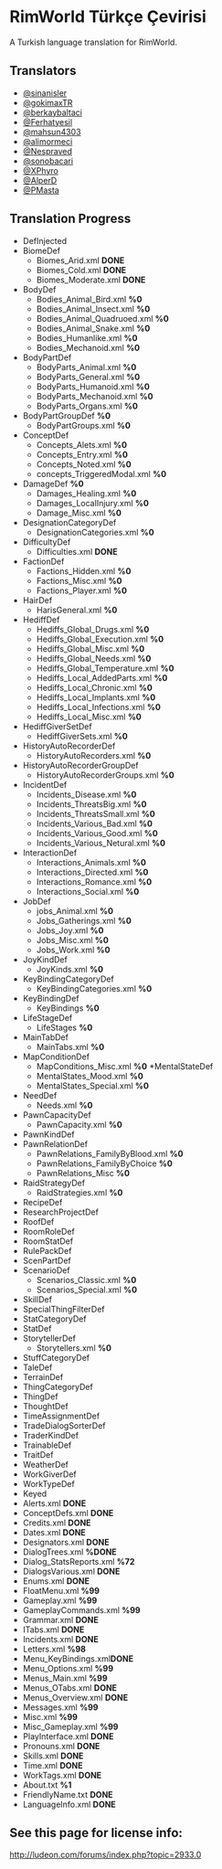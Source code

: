 # RimWorld Türkçe Çevirisi
A Turkish language translation for RimWorld.




## Translators
* [@sinanisler](https://github.com/sinanisler)
* [@gokimaxTR](https://github.com/gokimaxTR)
* [@berkaybaltaci](https://github.com/berkaybaltaci)
* [@Ferhatyesil](https://github.com/Ferhatyesil)
* [@mahsun4303](https://github.com/mahsun4303)
* [@alimormeci](https://github.com/alimormeci)
* [@Nespraved](https://github.com/Nespraved)
* [@sonobacari](https://github.com/sonobacari)
* [@XPhyro](https://github.com/XPhyro)
* [@AlperD](https://github.com/AlperD)
* [@PMasta](https://github.com/PMasta)

## Translation Progress
* DefInjected
 * BiomeDef 
    - Biomes_Arid.xml **DONE**
    - Biomes_Cold.xml **DONE**
    - Biomes_Moderate.xml **DONE**
 * BodyDef 
    - Bodies_Animal_Bird.xml **%0**
    - Bodies_Animal_Insect.xml **%0**
    - Bodies_Animal_Quadruoed.xml **%0**
    - Bodies_Animal_Snake.xml **%0**
    - Bodies_Humanlike.xml **%0**
    - Bodies_Mechanoid.xml **%0**
 * BodyPartDef 
    - BodyParts_Animal.xml **%0**
    - BodyParts_General.xml **%0**
    - BodyParts_Humanoid.xml **%0**
    - BodyParts_Mechanoid.xml **%0**
    - BodyParts_Organs.xml **%0**
 * BodyPartGroupDef **%0**
    - BodyPartGroups.xml **%0**
 * ConceptDef 
    - Concepts_Alets.xml **%0**
    - Concepts_Entry.xml **%0**
    - Concepts_Noted.xml **%0**
    - concepts_TriggeredModal.xml **%0**
 * DamageDef **%0**
    - Damages_Healing.xml **%0**
    - Damages_LocalInjury.xml **%0**
    - Damage_Misc.xml **%0**
 * DesignationCategoryDef
    - DesignationCategories.xml **%0**
 * DifficultyDef
    - Difficulties.xml **DONE**
 * FactionDef
    - Factions_Hidden.xml **%0**
    - Factions_Misc.xml **%0**
    - Factions_Player.xml **%0**
 * HairDef 
    - HarisGeneral.xml **%0**
 * HediffDef
    - Hediffs_Global_Drugs.xml **%0**
    - Hediffs_Global_Execution.xml **%0**
    - Hediffs_Global_Misc.xml **%0**
    - Hediffs_Global_Needs.xml **%0**
    - Hediffs_Global_Temperature.xml **%0**
    - Hediffs_Local_AddedParts.xml **%0**
    - Hediffs_Local_Chronic.xml **%0**
    - Hediffs_Local_Implants.xml **%0**
    - Hediffs_Local_Infections.xml **%0**
    - Hediffs_Local_Misc.xml **%0**
 * HediffGiverSetDef
    - HediffGiverSets.xml **%0**
 * HistoryAutoRecorderDef
    - HistoryAutoRecorders.xml **%0**
 * HistoryAutoRecorderGroupDef
    - HistoryAutoRecorderGroups.xml **%0**
 * IncidentDef
    - Incidents_Disease.xml **%0**
    - Incidents_ThreatsBig.xml **%0**
    - Incidents_ThreatsSmall.xml **%0**
    - Incidents_Various_Bad.xml **%0**
    - Incidents_Various_Good.xml **%0**
    - Incidents_Various_Netural.xml **%0**
 * InteractionDef
    - Interactions_Animals.xml **%0**
    - Interactions_Directed.xml **%0**
    - Interactions_Romance.xml **%0**
    - Interactions_Social.xml **%0**
 * JobDef
    - jobs_Animal.xml **%0**
    - Jobs_Gatherings.xml **%0**
    - Jobs_Joy.xml **%0**
    - Jobs_Misc.xml **%0**
    - Jobs_Work.xml **%0**
 * JoyKindDef
    - JoyKinds.xml **%0**
 * KeyBindingCategoryDef
    - KeyBindingCategories.xml **%0**
 * KeyBindingDef 
    - KeyBindings **%0**
 * LifeStageDef 
    - LifeStages **%0**
 * MainTabDef
    - MainTabs.xml **%0**
 * MapConditionDef 
    - MapConditions_Misc.xml **%0**
 *MentalStateDef
    - MentalStates_Mood.xml **%0**
    - MentalStates_Special.xml **%0**
 * NeedDef
    - Needs.xml **%0**
 * PawnCapacityDef
    - PawnCapacity.xml **%0**
 * PawnKindDef 
 * PawnRelationDef
    - PawnRelations_FamilyByBlood.xml **%0**
    - PawnRelations_FamilyByChoice **%0**
    - PawnRelations_Misc **%0**
 * RaidStrategyDef 
    - RaidStrategies.xml **%0**
 * RecipeDef 
 * ResearchProjectDef 
 * RoofDef 
 * RoomRoleDef 
 * RoomStatDef 
 * RulePackDef
 * ScenPartDef
 * ScenarioDef
     - Scenarios_Classic.xml **%0**
     - Scenarios_Special.xml **%0**
 * SkillDef 
 * SpecialThingFilterDef 
 * StatCategoryDef 
 * StatDef 
 * StorytellerDef
    - Storytellers.xml **%0**
 * StuffCategoryDef 
 * TaleDef 
 * TerrainDef 
 * ThingCategoryDef 
 * ThingDef 
 * ThoughtDef 
 * TimeAssignmentDef 
 * TradeDialogSorterDef 
 * TraderKindDef 
 * TrainableDef 
 * TraitDef  
 * WeatherDef  
 * WorkGiverDef 
 * WorkTypeDef 
* Keyed
 * Alerts.xml **DONE**
 * ConceptDefs.xml **DONE**
 * Credits.xml  **DONE**
 * Dates.xml **DONE**
 * Designators.xml **DONE**
 * DialogTrees.xml **%DONE**
 * Dialog_StatsReports.xml **%72**
 * DialogsVarious.xml **DONE**
 * Enums.xml **DONE**
 * FloatMenu.xml **%99**
 * Gameplay.xml **%99**
 * GameplayCommands.xml **%99**
 * Grammar.xml **DONE**
 * ITabs.xml **DONE**
 * Incidents.xml **DONE**
 * Letters.xml **%98**
 * Menu_KeyBindings.xml**DONE**
 * Menu_Options.xml **%99**
 * Menus_Main.xml **%99**
 * Menus_OTabs.xml **DONE**
 * Menus_Overview.xml **DONE**
 * Messages.xml **%99**
 * Misc.xml **%99**
 * Misc_Gameplay.xml **%99**
 * PlayInterface.xml **DONE**
 * Pronouns.xml **DONE**
 * Skills.xml **DONE**
 * Time.xml **DONE**
 * WorkTags.xml **DONE**
 * About.txt **%1**
 * FriendlyName.txt **DONE**
 * LanguageInfo.xml **DONE** 





## See this page for license info:
http://ludeon.com/forums/index.php?topic=2933.0
